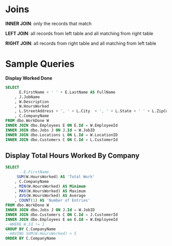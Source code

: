 # Joins

**INNER JOIN**: only the records that match

**LEFT JOIN**: all records from left table and all matching from right table

**RIGHT JOIN**: all records from right table and all matching from left table

# Sample Queries

**Display Worked Done**
```sql
SELECT
	  E.FirstName + ' ' + E.LastName AS FullName
	, J.JobName
	, W.Description
	, W.HoursWorked
	, L.StreetAddress + ', ' + L.City  + ', ' + L.State + ' ' + L.ZipCode AS Location
	, C.CompanyName
FROM dbo.WorkDone W
INNER JOIN dbo.Employees E ON E.Id = W.EmployeeId
INNER JOIN dbo.Jobs J ON J.Id = W.JobID
INNER JOIN dbo.Locations L ON L.Id = W.LocationID
INNER JOIN dbo.Customers C ON C.Id = L.CustomerId
```

## Display Total Hours Worked By Company
```sql
SELECT
	  --E.FirstName
	 SUM(W.HoursWorked) AS 'Total Work'
	, C.CompanyName
	, MIN(W.HoursWorked) AS Minimum
	, MAX(W.HoursWorked) AS Maximum
	, AVG(W.HoursWorked) AS Average
	, COUNT(1) AS 'Number of Entries'
FROM dbo.WorkDone W
INNER JOIN dbo.Jobs J ON J.Id = W.JobID
INNER JOIN dbo.Customers C ON C.Id = J.CustomerId
INNER JOIN dbo.Employees E on E.Id = W.EmployeeId
--WHERE W.Id != 1
GROUP BY C.CompanyName
--HAVING SUM(W.HoursWorked) > 5
ORDER BY C.CompanyName
```